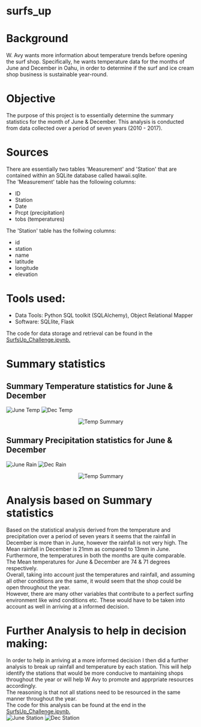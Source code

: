 # surfs_up
# Background
W. Avy wants more information about temperature trends before opening the surf shop. Specifically, he wants temperature data for the months of June and December in Oahu, in order to determine if the surf and ice cream shop business is sustainable year-round.
# Objective
The purpose of this project is to essentially determine the summary statistics for the month of June & December. This analysis is conducted from data collected over a period of seven years (2010 - 2017).
# Sources
There are essentially two tables 'Measurement' and 'Station' that are contained within an SQLite database called hawaii.sqlite.<br>
The 'Measurement' table has the following columns:<br>
- ID
- Station
- Date
- Prcpt (precipitation)
- tobs (temperatures)<br>

The 'Station' table has the follwing columns:<br>
- id
- station
- name
- latitude
- longitude
- elevation
# Tools used:
- Data Tools: Python SQL toolkit (SQLAlchemy), Object Relational Mapper
- Software: SQLlite, Flask<br>

The code for data storage and retrieval can be found in the [SurfsUp_Challenge.ipynb.](https://github.com/lallben/surfs_up/blob/main/SurfsUp_Challenge.ipynb)
# Summary statistics
## Summary Temperature statistics for June & December
![June Temp](https://github.com/lallben/surfs_up/blob/main/june_temps.png)
![Dec Temp](https://github.com/lallben/surfs_up/blob/main/dec_temps.png)
<p align="center">
  <img src="https://github.com/lallben/surfs_up/blob/main/June_Dec_temps_summary.png" alt="Temp Summary"/>
</p>

## Summary Precipitation statistics for June & December
![June Rain](https://github.com/lallben/surfs_up/blob/main/june_precip.png)
![Dec Rain](https://github.com/lallben/surfs_up/blob/main/dec_precip.png)
<p align="center">
  <img src="https://github.com/lallben/surfs_up/blob/main/June_Dec_precip_summary.png" alt="Temp Summary"/>
</p>

# Analysis based on Summary statistics
Based on the statistical analysis derived from the temperature and precipitation over a period of seven years it seems that the rainfall in December is more than in June, however the rainfall is not very high. The Mean rainfall in December is 21mm as compared to 13mm in June.<br>
Furthermore, the temperatures in both the months are quite comparable. The Mean temperatures for June & December are 74 & 71 degrees respectively.<br>
Overall, taking into account just the temperatures and rainfall, and assuming all other conditions are the same, it would seem that the shop could be open throughout the year.<br> 
However, there are many other variables that contribute to a perfect surfing environment like wind conditions etc. These would have to be taken into account as well in arriving at a informed decision.

# Further Analysis to help in decision making:
In order to help in arriving at a more informed decision I then did a further analysis to break up rainfall and temperature by each station. This will help identify the stations that would be more conducive to mantaining shops throughout the year or will help W Avy to promote and apprpriate resources accordingly.<br>
The reasoning is that not all stations need to be resourced in the same manner throughout the year.<br>
The code for this analysis can be found at the end in the [SurfsUp_Challenge.ipynb.](https://github.com/lallben/surfs_up/blob/main/SurfsUp_Challenge.ipynb)<br>
![June Station](https://github.com/lallben/surfs_up/blob/main/june_summary_by_station.png)
![Dec Station](https://github.com/lallben/surfs_up/blob/main/dec_summary_by_station.png)
